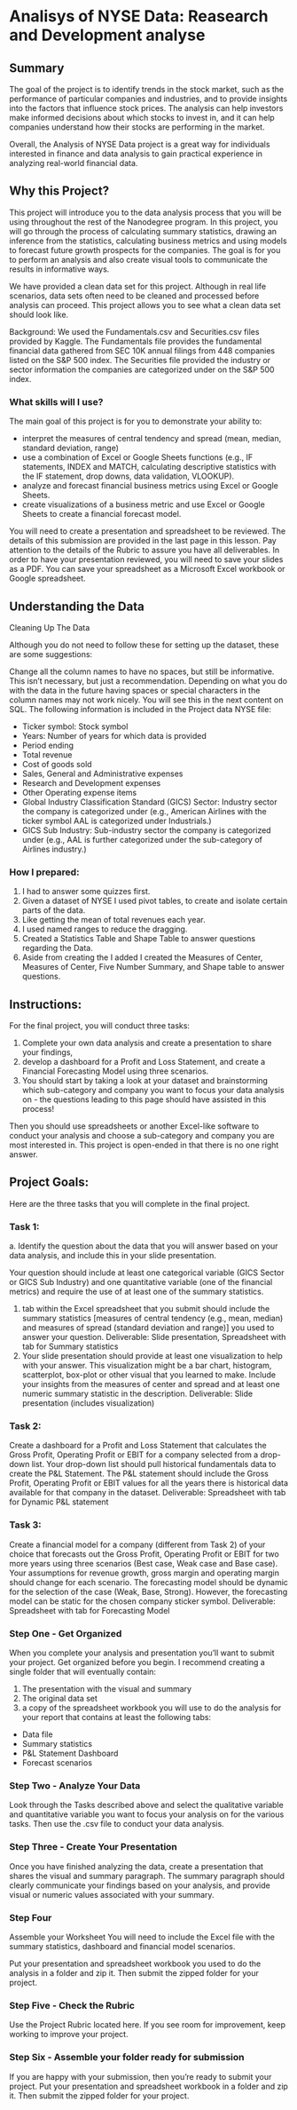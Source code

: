 # Analisys of NYSE Data: Reasearch and Development analyse 

## Summary

The goal of the project is to identify trends in the stock market, such as the performance of particular companies and industries, and to provide insights into the factors that influence stock prices. The analysis can help investors make informed decisions about which stocks to invest in, and it can help companies understand how their stocks are performing in the market.

Overall, the Analysis of NYSE Data project is a great way for individuals interested in finance and data analysis to gain practical experience in analyzing real-world financial data.

## Why this Project? 

This project will introduce you to the data analysis process that you will be using throughout the rest of the Nanodegree program. In this project, you will go through the process of calculating summary statistics, drawing an inference from the statistics, calculating business metrics and using models to forecast future growth prospects for the companies. The goal is for you to perform an analysis and also create visual tools to communicate the results in informative ways.

We have provided a clean data set for this project. Although in real life scenarios, data sets often need to be cleaned and processed before analysis can proceed. This project allows you to see what a clean data set should look like.

Background: We used the Fundamentals.csv and Securities.csv files provided by Kaggle. The Fundamentals file provides the fundamental financial data gathered from SEC 10K annual filings from 448 companies listed on the S&P 500 index. The Securities file provided the industry or sector information the companies are categorized under on the S&P 500 index.

### What skills will I use?

The main goal of this project is for you to demonstrate your ability to:

* interpret the measures of central tendency and spread (mean, median, standard deviation, range)
* use a combination of Excel or Google Sheets functions (e.g., IF statements, INDEX and MATCH, calculating descriptive statistics with the IF statement, drop downs, data validation, VLOOKUP).
* analyze and forecast financial business metrics using Excel or Google Sheets.
* create visualizations of a business metric and use Excel or Google Sheets to create a financial forecast model.

You will need to create a presentation and spreadsheet to be reviewed. The details of this submission are provided in the last page in this lesson. Pay attention to the details of the Rubric to assure you have all deliverables. In order to have your presentation reviewed, you will need to save your slides as a PDF. You can save your spreadsheet as a Microsoft Excel workbook or Google spreadsheet.

## Understanding the Data
Cleaning Up The Data

Although you do not need to follow these for setting up the dataset, these are some suggestions:

Change all the column names to have no spaces, but still be informative. This isn’t necessary, but just a recommendation. Depending on what you do with the data in the future having spaces or special characters in the column names may not work nicely. You will see this in the next content on SQL. The following information is included in the Project data NYSE file:

* Ticker symbol: Stock symbol
* Years: Number of years for which data is provided
* Period ending
* Total revenue
* Cost of goods sold
* Sales, General and Administrative expenses
* Research and Development expenses
* Other Operating expense items
* Global Industry Classification Standard (GICS) Sector: Industry sector the company is categorized under (e.g., American Airlines with the ticker symbol AAL is categorized under Industrials.)
* GICS Sub Industry: Sub-industry sector the company is categorized under (e.g., AAL is further categorized under the sub-category of Airlines industry.)

### How I prepared:
1. I had to answer some quizzes first.
2. Given a dataset of NYSE I used pivot tables, to create and isolate certain parts of the data.
3. Like getting the mean of total revenues each year.
4. I used named ranges to reduce the dragging.
5. Created a Statistics Table and Shape Table to answer questions regarding the Data.
6. Aside from creating the I added I created the Measures of Center, Measures of Center, Five Number Summary, and Shape table to answer questions.

## Instructions:
For the final project, you will conduct three tasks:

1. Complete your own data analysis and create a presentation to share your findings,
2. develop a dashboard for a Profit and Loss Statement, and create a Financial Forecasting Model using three scenarios.
3. You should start by taking a look at your dataset and brainstorming which sub-category and company you want to focus your data analysis on - the questions leading to this page should have assisted in this process!

Then you should use spreadsheets or another Excel-like software to conduct your analysis and choose a sub-category and company you are most interested in. This project is open-ended in that there is no one right answer.

## Project Goals:
Here are the three tasks that you will complete in the final project.

### Task 1:

a. Identify the question about the data that you will answer based on your data analysis, and include this in your slide presentation.

Your question should include at least one categorical variable (GICS Sector or GICS Sub Industry) and one quantitative variable (one of the financial metrics) and require the use of at least one of the summary statistics.
1. tab within the Excel spreadsheet that you submit should include the summary statistics [measures of central tendency (e.g., mean, median) and measures of spread (standard deviation and range)] you used to answer your question. Deliverable: Slide presentation, Spreadsheet with tab for Summary statistics
2. Your slide presentation should provide at least one visualization to help with your answer.
This visualization might be a bar chart, histogram, scatterplot, box-plot or other visual that you learned to make. Include your insights from the measures of center and spread and at least one numeric summary statistic in the description.
Deliverable: Slide presentation (includes visualization)

### Task 2:

Create a dashboard for a Profit and Loss Statement that calculates the Gross Profit, Operating Profit or EBIT for a company selected from a drop-down list.
Your drop-down list should pull historical fundamentals data to create the P&L Statement.
The P&L statement should include the Gross Profit, Operating Profit or EBIT values for all the years there is historical data available for that company in the dataset.
Deliverable: Spreadsheet with tab for Dynamic P&L statement

### Task 3:

Create a financial model for a company (different from Task 2) of your choice that forecasts out the Gross Profit, Operating Profit or EBIT for two more years using three scenarios (Best case, Weak case and Base case).
Your assumptions for revenue growth, gross margin and operating margin should change for each scenario.
The forecasting model should be dynamic for the selection of the case (Weak, Base, Strong). However, the forecasting model can be static for the chosen company sticker symbol.
Deliverable: Spreadsheet with tab for Forecasting Model

### Step One - Get Organized

When you complete your analysis and presentation you’ll want to submit your project. Get organized before you begin. I recommend creating a single folder that will eventually contain:

1. The presentation with the visual and summary 
2. The original data set
3. a copy of the spreadsheet workbook you will use to do the analysis for your report that contains at least the following tabs:
  - Data file
  - Summary statistics
  - P&L Statement Dashboard
  - Forecast scenarios

### Step Two - Analyze Your Data

Look through the Tasks described above and select the qualitative variable and quantitative variable you want to focus your analysis on for the various tasks. Then use the .csv file to conduct your data analysis.

### Step Three - Create Your Presentation

Once you have finished analyzing the data, create a presentation that shares the visual and summary paragraph. The summary paragraph should clearly communicate your findings based on your analysis, and provide visual or numeric values associated with your summary.

### Step Four

Assemble your Worksheet You will need to include the Excel file with the summary statistics, dashboard and financial model scenarios.

Put your presentation and spreadsheet workbook you used to do the analysis in a folder and zip it. Then submit the zipped folder for your project.

### Step Five - Check the Rubric

Use the Project Rubric located here. If you see room for improvement, keep working to improve your project.

### Step Six - Assemble your folder ready for submission

If you are happy with your submission, then you’re ready to submit your project. Put your presentation and spreadsheet workbook in a folder and zip it. Then submit the zipped folder for your project.

